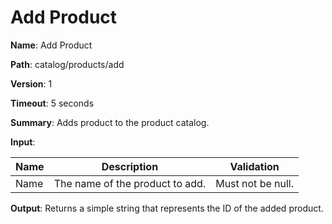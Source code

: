# Add Product

**Name**:  Add Product

**Path**:  catalog/products/add

**Version**: 1

**Timeout**: 5 seconds

**Summary**: Adds product to the product catalog.

**Input**:

| Name | Description                     | Validation        |
| ---- | ------------------------------- | ----------------- |
| Name | The name of the product to add. | Must not be null. |

**Output**: Returns a simple string that represents the ID of the added product.